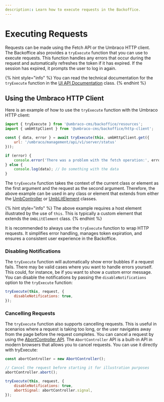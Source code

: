 ```yaml
---
description:: Learn how to execute requests in the Backoffice.
---
```


# Executing Requests

Requests can be made using the Fetch API or the Umbraco HTTP client. The Backoffice also provides a `tryExecute` function that you can use to execute requests. This function handles any errors that occur during the request and automatically refreshes the token if it has expired. If the session has expired, it prompts the user to log in again.

{% hint style="info" %}
You can read the technical documentation for the `tryExecute` function in the [UI API Documentation](https://apidocs.umbraco.com/v16/ui-api/functions/packages_core_resources.tryExecute.html) class.
{% endhint %}

## Using the Umbraco HTTP Client

Here is an example of how to use the `tryExecute` function with the Umbraco HTTP client:

```javascript
import { tryExecute } from '@umbraco-cms/backoffice/resources';
import { umbHttpClient } from '@umbraco-cms/backoffice/http-client';

const { data, error } = await tryExecute(this, umbHttpClient.get({
    url: '/umbraco/management/api/v1/server/status'
}));

if (error) {
    console.error('There was a problem with the fetch operation:', error);
} else {
    console.log(data); // Do something with the data
}
```

The `tryExecute` function takes the context of the current class or element as the first argument and the request as the second argument. Therefore, the above example can be used in any class or element that extends from either the [UmbController](https://apidocs.umbraco.com/v16/ui-api/interfaces/libs_controller-api.UmbController.html) or [UmbLitElement](https://apidocs.umbraco.com/v16/ui-api/classes/packages_core_lit-element.UmbLitElement.html) classes.

{% hint style="info" %}
The above example requires a host element illustrated by the use of `this`. This is typically a custom element that extends the `UmbLitElement` class.
{% endhint %}

It is recommended to always use the `tryExecute` function to wrap HTTP requests. It simplifies error handling, manages token expiration, and ensures a consistent user experience in the Backoffice.

### Disabling Notifications

The `tryExecute` function will automatically show error bubbles if a request fails. There may be valid cases where you want to handle errors yourself. This could, for instance, be if you want to show a custom error message. You can disable the notifications by passing the `disableNotifications` option to the `tryExecute` function:

```javascript
tryExecute(this, request, {
    disableNotifications: true,
});
```

### Cancelling Requests

The `tryExecute` function also supports cancelling requests. This is useful in scenarios where a request is taking too long, or the user navigates away from the page before the request completes. You can cancel a request by using the [AbortController API](https://developer.mozilla.org/en-US/docs/Web/API/AbortController). The `AbortController` API is a built-in API in modern browsers that allows you to cancel requests. You can use it directly with tryExecute:

```javascript
const abortController = new AbortController();

// Cancel the request before starting it for illustration purposes
abortController.abort();

tryExecute(this, request, {
    disableNotifications: true,
    abortSignal: abortController.signal,
});
```
